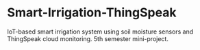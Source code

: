 # Smart-Irrigation-ThingSpeak
IoT-based smart irrigation system using soil moisture sensors and ThingSpeak cloud monitoring. 5th semester mini-project.
